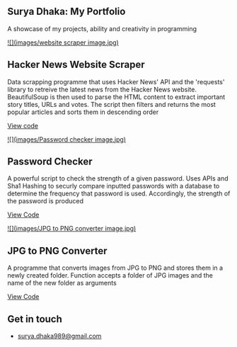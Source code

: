   

Surya Dhaka: My Portfolio
-------------------------

A showcase of my projects, ability and creativity in programming

[![](images/website scraper image.jpg)](#)

Hacker News Website Scraper
---------------------------

Data scrapping programme that uses Hacker News' API and the 'requests' library to retreive the latest news from the Hacker News website. BeautifulSoup is then used to parse the HTML content to extract important story titles, URLs and votes. The script then filters and returns the most popular articles and sorts them in descending order

[View code](/Users/suryadhaka/Documents/website_scraper.py)

[![](images/Password checker image.jpg)](#)

Password Checker
----------------

A powerful script to check the strength of a given password. Uses APIs and Sha1 Hashing to securly compare inputted passwords with a database to determine the frequency that password is used. Accordingly, the strength of the password is produced

[View Code](/Users/suryadhaka/Documents/password_checker.py)

[![](images/JPG to PNG converter image.jpg)](#)

JPG to PNG Converter
--------------------

A programme that converts images from JPG to PNG and stores them in a newly created folder. Function accepts a folder of JPG images and the name of the new folder as arguments

[View Code](/Users/suryadhaka/Documents/JPGtoPNGconverter.py)

Get in touch
------------

*   [surya.dhaka989@gmail.com](#)
